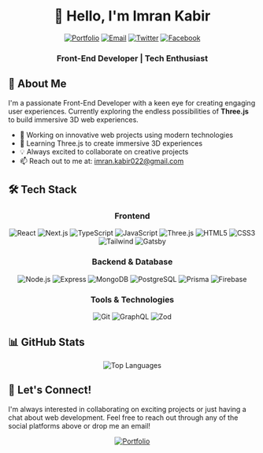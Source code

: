 <div align="center">
  
# 👋 Hello, I'm Imran Kabir
  
[![Portfolio](https://img.shields.io/badge/Portfolio-000000?style=for-the-badge&logo=vercel&logoColor=white)](https://imran-kabir.vercel.app)
[![Email](https://img.shields.io/badge/Email-D14836?style=for-the-badge&logo=gmail&logoColor=white)](mailto:imran.kabir022@gmail.com)
[![Twitter](https://img.shields.io/badge/Twitter-1DA1F2?style=for-the-badge&logo=twitter&logoColor=white)](https://twitter.com/imrankabir97)
[![Facebook](https://img.shields.io/badge/Facebook-1877F2?style=for-the-badge&logo=facebook&logoColor=white)](https://fb.com/imrankabir97)

### Front-End Developer | Tech Enthusiast

</div>

## 🚀 About Me

I'm a passionate Front-End Developer with a keen eye for creating engaging user experiences. Currently exploring the endless possibilities of **Three.js** to build immersive 3D web experiences.

- 🔭 Working on innovative web projects using modern technologies
- 🌱 Learning Three.js to create immersive 3D experiences
- 💡 Always excited to collaborate on creative projects
- 📫 Reach out to me at: [imran.kabir022@gmail.com](mailto:imran.kabir022@gmail.com)

## 🛠️ Tech Stack

<div align="center">

### Frontend
![React](https://img.shields.io/badge/React-20232A?style=for-the-badge&logo=react&logoColor=61DAFB)
![Next.js](https://img.shields.io/badge/Next.js-000000?style=for-the-badge&logo=nextdotjs&logoColor=white)
![TypeScript](https://img.shields.io/badge/TypeScript-007ACC?style=for-the-badge&logo=typescript&logoColor=white)
![JavaScript](https://img.shields.io/badge/JavaScript-F7DF1E?style=for-the-badge&logo=javascript&logoColor=black)
![Three.js](https://img.shields.io/badge/Three.js-000000?style=for-the-badge&logo=three.js&logoColor=white)
![HTML5](https://img.shields.io/badge/HTML5-E34F26?style=for-the-badge&logo=html5&logoColor=white)
![CSS3](https://img.shields.io/badge/CSS3-1572B6?style=for-the-badge&logo=css3&logoColor=white)
![Tailwind](https://img.shields.io/badge/Tailwind_CSS-38B2AC?style=for-the-badge&logo=tailwind-css&logoColor=white)
![Gatsby](https://img.shields.io/badge/Gatsby-663399?style=for-the-badge&logo=gatsby&logoColor=white)

### Backend & Database
![Node.js](https://img.shields.io/badge/Node.js-339933?style=for-the-badge&logo=nodedotjs&logoColor=white)
![Express](https://img.shields.io/badge/Express.js-000000?style=for-the-badge&logo=express&logoColor=white)
![MongoDB](https://img.shields.io/badge/MongoDB-47A248?style=for-the-badge&logo=mongodb&logoColor=white)
![PostgreSQL](https://img.shields.io/badge/PostgreSQL-316192?style=for-the-badge&logo=postgresql&logoColor=white)
![Prisma](https://img.shields.io/badge/Prisma-2D3748?style=for-the-badge&logo=prisma&logoColor=white)
![Firebase](https://img.shields.io/badge/Firebase-FFCA28?style=for-the-badge&logo=firebase&logoColor=black)

### Tools & Technologies
![Git](https://img.shields.io/badge/Git-F05032?style=for-the-badge&logo=git&logoColor=white)
![GraphQL](https://img.shields.io/badge/GraphQL-E10098?style=for-the-badge&logo=graphql&logoColor=white)
![Zod](https://img.shields.io/badge/Zod-3068B7?style=for-the-badge&logo=zod&logoColor=white)

</div>

## 📊 GitHub Stats

<div align="center">
  <img src="https://github-readme-stats.vercel.app/api/top-langs/?username=imrandev20&theme=radical&layout=compact" alt="Top Languages" />
</div>

## 🤝 Let's Connect!

I'm always interested in collaborating on exciting projects or just having a chat about web development. Feel free to reach out through any of the social platforms above or drop me an email!

<div align="center">

[![Portfolio](https://img.shields.io/badge/Check_out_my_portfolio-000000?style=for-the-badge&logo=vercel&logoColor=white)](https://imran-kabir.vercel.app)

</div>
